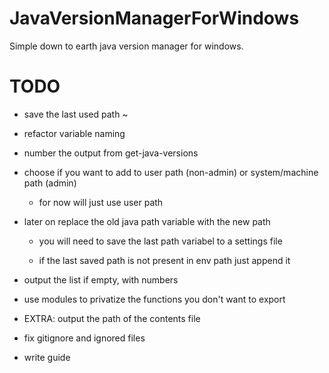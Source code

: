 # JavaVersionManagerForWindows
Simple down to earth java version manager for windows.

# TODO

* save the last used path ~
* refactor variable naming
* number the output from get-java-versions
* choose if you want to add to user path (non-admin) or system/machine path (admin)
	
  * for now will just use user path
* later on replace the old java path variable with the new path
  * you will need to save the last path variabel to a settings file
  
  * if the last saved path is not present in env path just append it
* output the list if empty, with numbers
* use modules to privatize the functions you don't want to export
* EXTRA: output the path of the contents file
* fix gitignore and ignored files
* write guide

